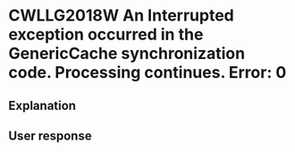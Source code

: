 # CWLLG2018W An Interrupted exception occurred in the GenericCache synchronization code.  Processing continues. Error: 0

## Explanation

## User response